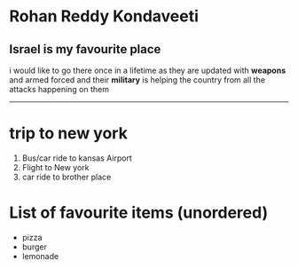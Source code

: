 # Rohan Reddy Kondaveeti
## Israel is my favourite place
i would like to go there once in a lifetime as they are updated with **weapons** and armed forced and their **military** is helping the country from all the attacks happening on them

-----------------------------------
# trip to new york

1. Bus/car ride to kansas Airport
2. Flight to New york
3. car ride to brother place

# List of favourite items (unordered)
* pizza
* burger
* lemonade